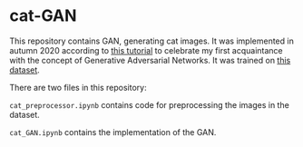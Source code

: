 # cat-GAN

This repository contains GAN, generating cat images.
It was implemented in autumn 2020 according to [this tutorial](https://debuggercafe.com/implementing-deep-convolutional-gan-with-pytorch/) to celebrate my first acquaintance with the concept of Generative Adversarial Networks. 
It was trained on [this dataset](https://www.kaggle.com/datasets/crawford/cat-dataset).

There are two files in this repository:

`cat_preprocessor.ipynb` contains code for preprocessing the images in the dataset.

`cat_GAN.ipynb` contains the implementation of the GAN.
